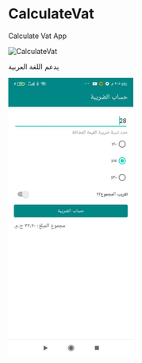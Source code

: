 # CalculateVat
Calculate Vat App

<img src="https://github.com/rwishd17/CalculateVat/blob/master/CalculateVat.png" alt="CalculateVat" width="50%">

يدعم اللغة العربية

<img src="https://github.com/RashedSharahili/CalculateVat/blob/master/CalculateVat.jpeg" alt="CalculateVat" width="50%">
